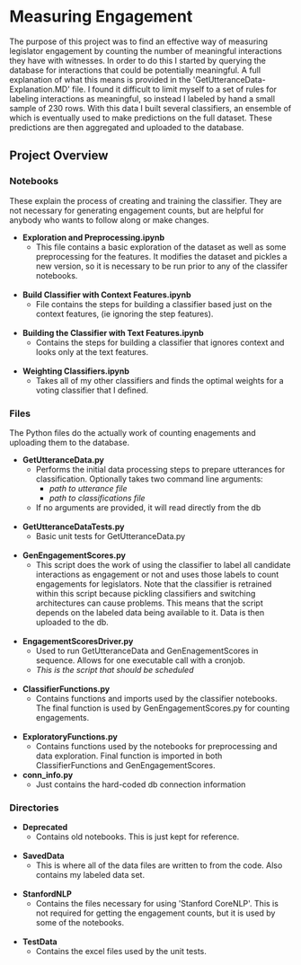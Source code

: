 # Measuring Engagement

The purpose of this project was to find an effective way of measuring legislator engagement by counting the number of meaningful interactions they have with witnesses. In order to do this I started by querying the database for interactions that could be potentially meaningful. A full explanation of what this means is provided in the 'GetUtteranceData-Explanation.MD' file. I found it difficult to limit myself to a set of rules for labeling interactions as meaningful, so instead I labeled by hand a small sample of 230 rows. With this data I built several classifiers, an ensemble of which is eventually used to make predictions on the full dataset. These predictions are then aggregated and uploaded to the database.

## Project Overview

### Notebooks
These explain the process of creating and training the classifier. They are not necessary for generating engagement counts, but are helpful for anybody who wants to follow along or make changes.
- **Exploration and Preprocessing.ipynb**
    - This file contains a basic exploration of the dataset as well as some preprocessing for the features. It modifies the dataset and pickles a new version, so it is necessary to be run prior to any of the classifer notebooks.
<br><br>
- **Build Classifier with Context Features.ipynb**
    - File contains the steps for building a classifier based just on the context features, (ie ignoring the step features).
<br><br>
- **Building the Classifier with Text Features.ipynb**
    - Contains the steps for building a classifier that ignores context and looks only at the text features.
<br><br>
- **Weighting Classifiers.ipynb**
    - Takes all of my other classifiers and finds the optimal weights for a voting classifier that I defined.

### Files
The Python files do the actually work of counting enagements and uploading them to the database.
- **GetUtteranceData.py**
    - Performs the initial data processing steps to prepare utterances for classification. Optionally takes two command line arguments:
        - *path to utterance file*
        - *path to classifications file*
    - If no arguments are provided, it will read directly from the db
<br><br>
- **GetUtteranceDataTests.py**
    - Basic unit tests for GetUtteranceData.py
<br><br>
- **GenEngagementScores.py**
    - This script does the work of using the classifier to label all candidate interactions as engagement or not and uses those labels to count engagements for legislators. Note that the classifier is retrained within this script because pickling classifiers and switching architectures can cause problems. This means that the script depends on the labeled data being available to it. Data is then uploaded to the db.
<br><br>
- **EngagementScoresDriver.py**
    - Used to run GetUtteranceData and GenEnagementScores in sequence. Allows for one executable call with a cronjob.
    - *This is the script that should be scheduled*
<br><br>
- **ClassifierFunctions.py**
    - Contains functions and imports used by the classifier notebooks. The final function is used by GenEngagementScores.py for counting engagements.
<br><br>
- **ExploratoryFunctions.py**
    - Contains functions used by the notebooks for preprocessing and data exploration. Final function is imported in both ClassifierFunctions and GenEngagementScores.
- **conn_info.py**
    - Just contains the hard-coded db connection information

### Directories

- **Deprecated**
    - Contains old notebooks. This is just kept for reference.
<br><br>
- **SavedData**
    - This is where all of the data files are written to from the code. Also contains my labeled data set.
<br><br>
- **StanfordNLP**
    - Contains the files necessary for using 'Stanford CoreNLP'. This is not required for getting the  engagement counts, but it is used by some of the notebooks.
<br><br>
- **TestData**
    - Contains the excel files used by the unit tests.